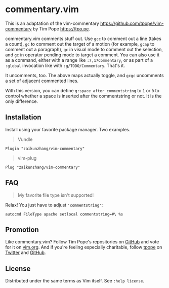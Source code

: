# commentary.vim


This is an adaptation of the vim-commentary <https://github.com/tpope/vim-commentary>
by Tim Pope <https://tpo.pe>.

commentary.vim comments stuff out.  Use `gcc` to comment out a line (takes a count),
`gc` to comment out the target of a motion (for example, `gcap` to
comment out a paragraph), `gc` in visual mode to comment out the selection,
and `gc` in operator pending mode to target a comment.  You can also use
it as a command, either with a range like `:7,17Commentary`, or as part of a
`:global` invocation like with `:g/TODO/Commentary`. That's it.

It uncomments, too.  The above maps actually toggle, and `gcgc`
uncomments a set of adjacent commented lines.

With this version, you can define `g:space_after_commentstring` to `1` or `0` to control whether
a space is inserted after the commentstring or not. It is the only difference.

## Installation

Install using your favorite package manager. Two examples.

> Vundle

    Plugin "zaikunzhang/vim-commentary"

> vim-plug

    Plug "zaikunzhang/vim-commentary"


## FAQ

> My favorite file type isn't supported!

Relax!  You just have to adjust `'commentstring'`:

    autocmd FileType apache setlocal commentstring=#\ %s


## Promotion

Like commentary.vim? Follow Tim Pope's repositories on
[GitHub](https://github.com/tpope/vim-commentary) and vote for it on
[vim.org](http://www.vim.org/scripts/script.php?script_id=3695).  And if
you're feeling especially charitable, follow [tpope](http://tpo.pe/) on
[Twitter](http://twitter.com/tpope) and
[GitHub](https://github.com/tpope).

## License

Distributed under the same terms as Vim itself.
See `:help license`.
